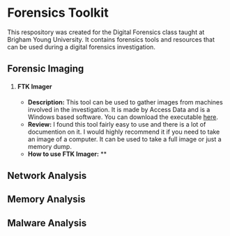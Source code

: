 # Forensics Toolkit
This respository was created for the Digital Forensics class taught at Brigham Young University. It contains forensics tools and resources that can be used during a digital forensics investigation. 

Forensic Imaging
---
1. #### FTK Imager
    * **Description:** This tool can be used to gather images from machines involved in the investigation. It is made by Access Data and is a Windows based software. You can download the executable [here](https://accessdata.com/product-download/ftk-imager-version-4.2.0).
    * **Review:** I found this tool fairly easy to use and there is a lot of documention on it. I would highly recommend it if you need to take an image of a computer. It can be used to take a full image or just a memory dump. 
    * **How to use FTK Imager:**
      ** 

Network Analysis
---

Memory Analysis
---

Malware Analysis
---
